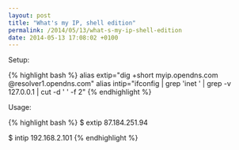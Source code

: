```yaml
---
layout: post
title: "What's my IP, shell edition"
permalink: /2014/05/13/what-s-my-ip-shell-edition
date: 2014-05-13 17:08:02 +0100
---
```


Setup:

{% highlight bash %}
alias extip="dig +short myip.opendns.com @resolver1.opendns.com"
alias intip="ifconfig | grep 'inet ' | grep -v 127.0.0.1 | cut -d ' ' -f 2"
{% endhighlight %}

Usage:

{% highlight bash %}
$ extip
87.184.251.94

$ intip
192.168.2.101
{% endhighlight %}
